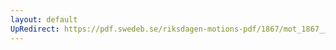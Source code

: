 ```yaml
---
layout: default
UpRedirect: https://pdf.swedeb.se/riksdagen-motions-pdf/1867/mot_1867__ak__00207/mot_1867__ak__00207_001.pdf
---
```


